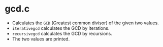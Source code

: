# gcd.c

- Calculates the `GCD` (Greatest common divisor) of the given two values.
- `iterativegcd` calculates the GCD by iterations.
- `recursivegcd` calculates the GCD by recursions.
- The two values are printed. 